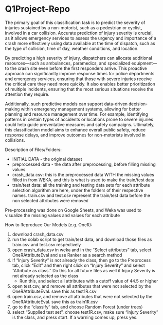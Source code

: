 # Q1Project-Repo

The primary goal of this classification task is to predict the severity of injuries sustained by a non-motorist, such as a pedestrian or cyclist, involved in a car collision. Accurate prediction of injury severity is crucial, as it allows emergency services to assess the urgency and importance of a crash more effectively using data available at the time of dispatch, such as the type of collision, time of day, weather conditions, and location.

By predicting a high severity of injury, dispatchers can allocate additional resources—such as ambulances, paramedics, and specialized equipment—to the crash site even before the first responders arrive. This proactive approach can significantly improve response times for police departments and emergency services, ensuring that those with severe injuries receive the critical care they need more quickly. It also enables better prioritization of multiple incidents, ensuring that the most serious situations receive the attention they require.

Additionally, such predictive models can support data-driven decision-making within emergency management systems, allowing for better planning and resource management over time. For example, identifying patterns in certain types of accidents or locations prone to severe injuries could help guide preventative measures and safety campaigns. Ultimately, this classification model aims to enhance overall public safety, reduce response delays, and improve outcomes for non-motorists involved in collisions.

Description of Files/Folders:
  - INITIAL DATA - the original dataset
  - preprocessed data -  the data after preprocessing, before filling missing values
  - crash_data.csv: this is the preprocessed data WITH the missing values filled in from WEKA, and this is what is used to make the train/test data
  - train/test data: all the training and testing data sets for each attribute selection algorithm are here, under the folders of their respective names. train.csv and test.csv represent the train/test data before the non selected attributes were removed

Pre-processing was done on Google Sheets, and Weka was used to visualize the missing values and values for each attribute

How to Reproduce Our Models (e.g. OneR):
  1. download crash_data.csv
  2. run the colab script to get train/test data, and download those files as train.csv and test.csv respectively
  3. open crash_data.csv in weka and in the “Select attributes” tab, select OneRAttributeEval and use Ranker as a search method
  4. If “Injury Severity” is not already the class, then go to the Preprocess tab, click “Edit” and then right click on “Injury Severity” and select “Attribute as class.” Do this for all future files as well if Injury Severity is not already selected as the class
       - Run this, and select all attributes with a cutoff value of 44.5 or higher
  5. open test.csv, and remove all attributes that were not selected by the OneRAttributeEval. save this as test1R.csv
  6. open train.csv, and remove all attributes that were not selected by the OneRAttributeEval. save this as train1R.csv
  7. go to the “classify” tab, and choose Random Forest (under trees)
  8. select “Supplied test set”, choose test1R.csv, make sure “Injury Severity” is the class, and press start. If a warning comes up, press yes.


